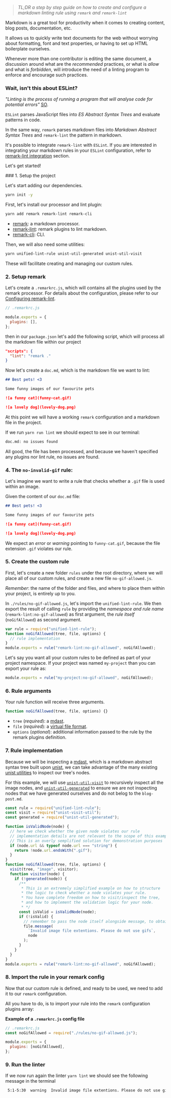 > _TL;DR a step by step guide on how to create and configure a markdown linting rule using `remark` and `remark-lint`_

Markdown is a great tool for productivity when it comes to creating content, blog posts, documentation, etc.

It allows us to quickly write text documents for the web without worrying about formatting, font and text properties, or having to set up HTML boilerplate ourselves.

Whenever more than one contributor is editing the same document, a discussion around what are the _recommended_ practices, or what is _allow_ and what is _forbidden_, will introduce the need of a linting program to enforce and encourage such practices.

### Wait, isn't this about ESLint?

_"Linting is the process of running a program that will analyse code for potential errors"_ [SO](https://stackoverflow.com/questions/8503559/what-is-linting#8503586).

`ESLint` parses JavaScript files into _ES Abstract Syntax Trees_ and evaluate patterns in code.

In the same way, `remark` parses markdown files into _Markdown Abstract Syntax Trees_ and `remark-lint` the pattern in markdown.

It's possible to integrate `remark-lint` with `ESLint`.
If you are interested in integrating your markdown rules in your `ESLint` configuration, refer to [remark-lint integration](https://github.com/remarkjs/remark-lint#integrations) section.

Let's get started!

### 1. Setup the project

Let's start adding our dependencies.

```bash
yarn init -y
```

First, let's install our processor and lint plugin:

```bash
yarn add remark remark-lint remark-cli
```

- [remark](https://github.com/remarkjs/remark): a markdown processor.
- [remark-lint](https://github.com/remarkjs/remark-lint): remark plugins to lint markdown.
- [remark-cli](https://github.com/remarkjs/remark/tree/main/packages/remark-cli): CLI.

Then, we will also need some utilities:

```bash
yarn unified-lint-rule unist-util-generated unist-util-visit
```

These will facilitate creating and managing our custom rules.

### 2. Setup remark

Let's create a `.remarkrc.js`, which will contains all the plugins used by the remark processor.
For details about the configuration, please refer to our [Configuring remark-lint](https://github.com/remarkjs/remark-lint#configuring-remark-lint).

```js
// .remarkrc.js

module.exports = {
  plugins: [],
};
```

then in our `package.json` let's add the following script, which will process all the markdown file within our project

```json
"scripts": {
  "lint": "remark ."
}
```

Now let's create a `doc.md`, which is the markdown file we want to lint:

```md
## Best pets! <3

Some funny images of our favourite pets

![a funny cat](funny-cat.gif)

![a lovely dog](lovely-dog.png)
```

At this point we will have a working `remark` configuration and a markdown file in the project.

If we run `yarn run lint` we should expect to see in our terminal:

```bash
doc.md: no issues found
```

All good, the file has been processed, and because we haven't specified any plugins nor lint rule, no issues are found.

### 4. The `no-invalid-gif` rule:

Let's imagine we want to write a rule that checks whether a `.gif` file is used within an image.

Given the content of our `doc.md` file:

```md
## Best pets! <3

Some funny images of our favourite pets

![a funny cat](funny-cat.gif)

![a lovely dog](lovely-dog.png)
```

We expect an _error_ or _warning_ pointing to `funny-cat.gif`, because the file extension `.gif` violates our rule.

### 5. Create the custom rule

First, let's create a new folder `rules` under the root directory, where we will place all of our custom rules, and create a new file `no-gif-allowed.js`.

_Remember_: the name of the folder and files, and where to place them within your project, is entirely up to you.

In `./rules/no-gif-allowed.js`, let's import the `unified-lint-rule`.
We then export the result of calling `rule` by providing the _namespace and rule name_ (`remark-lint:no-gif-allowed`) as first argument, the _rule itself_ (`noGifAllowed`) as second argument.

```js
var rule = require("unified-lint-rule");
function noGifAllowed(tree, file, options) {
  // rule implementation
}
module.exports = rule("remark-lint:no-gif-allowed", noGifAllowed);
```

Let's say you want all your custom rules to be defined as part of your project namespace. If your project was named `my-project` than you can export your rule as:

```js
module.exports = rule("my-project:no-gif-allowed", noGifAllowed);
```

### 6. Rule arguments

Your rule function will receive three arguments.

```js
function noGifAllowed(tree, file, options) {}
```

- `tree` (_required_): a [mdast](https://github.com/syntax-tree/mdast).
- `file` (_required_): a [virtual file format](https://github.com/vfile/vfile).
- `options` (_optional_): additional information passed to the rule by the remark plugins definition.

### 7. Rule implementation

Because we will be inspecting a [mdast](https://github.com/syntax-tree/mdast), which is a markdown abstract syntax tree built upon [unist](https://github.com/syntax-tree/unist), we can take advantage of the many existing [unist utilities](https://github.com/syntax-tree/unist#utilities) to inspect our tree's nodes.

For this example, we will use [`unist-util-visit`](https://github.com/syntax-tree/unist-util-visit) to recursively inspect all the image nodes, and [`unist-util-generated`](https://github.com/syntax-tree/unist-util-generated) to ensure we are not inspecting nodes that we have generated ourselves and do not belog to the `blog-post.md`.

```js
const rule = require("unified-lint-rule");
const visit = require("unist-visit-util");
const generated = require("unist-util-generated");

function isValidNode(node) {
  // here we check whether the given node violates our rule
  // implementation details are not relevant to the scope of this example.
  // This is an overly semplified solution for demonstration purposes
  if (node.url && typeof node.url === "string") {
    return !node.url.endsWith(".gif");
  }
}
function noGifAllowed(tree, file, options) {
  visit(tree, "image", visitor);
  function visitor(node) {
    if (!generated(node)) {
      /**
       * This is an extremely simplified example on how to structure
       * the logic to check whether a node violates your rule.
       * You have complete freedom on how to visit/inspect the tree,
       * and how to implement the validation logic for your node.
       * */
      const isValid = isValidNode(node);
      if (!isValid) {
        // remember to pass the node itself alongside message, to obtain the position and column where the violation occurred.
        file.message(
          `Invalid image file extentions. Please do not use gifs`,
          node
        );
      }
    }
  }
}
module.exports = rule("remark-lint:no-gif-allowed", noGifAllowed);
```

### 8. Import the rule in your remark config

Now that our custom rule is defined, and ready to be used, we need to add it to our `remark` configuration.

All you have to do, is to import your rule into the `remark` configuration plugins array:

**Example of a `.remarkrc.js` config file**

```js
// .remarkrc.js
const noGifAllowed = require("./rules/no-gif-allowed.js");

module.exports = {
  plugins: [noGifAllowed],
};
```

### 9. Run the linter

If we now run again the linter `yarn lint` we should see the following message in the terminal

```bash
 5:1-5:30  warning  Invalid image file extentions. Please do not use gifs  no-gif-allowed  remark-lint
```
